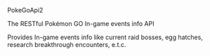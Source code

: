 PokeGoApi2

The RESTful Pokémon GO In-game events info API

Provides In-game events info like current raid bosses, egg hatches, research breakthrough encounters, e.t.c.
